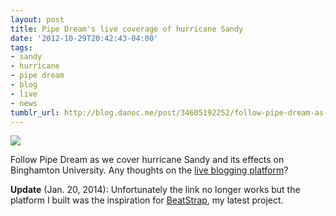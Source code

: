 ```yaml
---
layout: post
title: Pipe Dream's live coverage of hurricane Sandy
date: '2012-10-29T20:42:43-04:00'
tags:
- sandy
- hurricane
- pipe dream
- blog
- live
- news
tumblr_url: http://blog.danoc.me/post/34605192252/follow-pipe-dream-as-we-cover-hurricane-sandy-and
---
```


![](http://24.media.tumblr.com/tumblr_mcokn7h0Ep1r8aozao1_1280.png)

Follow Pipe Dream as we cover hurricane Sandy and its effects on Binghamton University. Any thoughts on the [live blogging platform](http://www.bupipedream.com/live/storm/)?

**Update** (Jan. 20, 2014): Unfortunately the link no longer works but the platform I built was the inspiration for [BeatStrap](http://beatstrap.me/), my latest project.